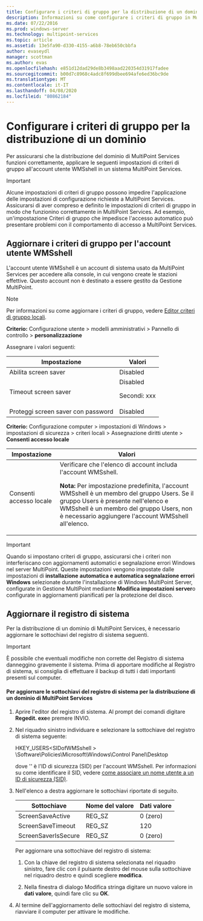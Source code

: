 ```yaml
---
title: Configurare i criteri di gruppo per la distribuzione di un dominio
description: Informazioni su come configurare i criteri di gruppo in MultiPoint Services
ms.date: 07/22/2016
ms.prod: windows-server
ms.technology: multipoint-services
ms.topic: article
ms.assetid: 13e5fa90-d330-4155-a6b8-78eb650cbbfa
author: evaseydl
manager: scottman
ms.author: evas
ms.openlocfilehash: e851d12dad29de8b3498aad220354d31917fadee
ms.sourcegitcommit: b00d7c8968c4adc8f699dbee694afe6ed36bc9de
ms.translationtype: MT
ms.contentlocale: it-IT
ms.lasthandoff: 04/08/2020
ms.locfileid: "80862184"
---
```

# <a name="configure-group-policies-for-a-domain-deployment"></a>Configurare i criteri di gruppo per la distribuzione di un dominio
Per assicurarsi che la distribuzione del dominio di MultiPoint Services funzioni correttamente, applicare le seguenti impostazioni di criteri di gruppo all'account utente WMSshell in un sistema MultiPoint Services.  
  
> [!IMPORTANT]  
> Alcune impostazioni di criteri di gruppo possono impedire l'applicazione delle impostazioni di configurazione richieste a MultiPoint Services. Assicurarsi di aver compreso e definito le impostazioni di criteri di gruppo in modo che funzionino correttamente in MultiPoint Services. Ad esempio, un'impostazione Criteri di gruppo che impedisce l'accesso automatico può presentare problemi con il comportamento di accesso a MultiPoint Services.  
  
## <a name="update-group-policies-for-the-wmsshell-user-account"></a>Aggiornare i criteri di gruppo per l'account utente WMSshell 
L'account utente WMSshell è un account di sistema usato da MultiPoint Services per accedere alla console, in cui vengono create le stazioni effettive. Questo account non è destinato a essere gestito da Gestione MultiPoint.
  
> [!NOTE]  
> Per informazioni su come aggiornare i criteri di gruppo, vedere [Editor criteri di gruppo locali](https://technet.microsoft.com/library/dn265982.aspx).  
  
**Criterio:** Configurazione utente > modelli amministrativi > Pannello di controllo > **personalizzazione**  
  
Assegnare i valori seguenti:  
  
|Impostazione|Valori|  
|-----------|----------|  
|Abilita screen saver|Disabled|  
|Timeout screen saver|Disabled<p>Secondi: xxx|  
|Proteggi screen saver con password|Disabled|  
  
**Criterio:** Configurazione computer > impostazioni di Windows > impostazioni di sicurezza > criteri locali > Assegnazione diritti utente > **Consenti accesso locale**  
  
|Impostazione|Valori|  
|-----------|----------|  
|Consenti accesso locale|Verificare che l'elenco di account includa l'account WMSshell.<p>**Nota:** Per impostazione predefinita, l'account WMSshell è un membro del gruppo Users. Se il gruppo Users è presente nell'elenco e WMSshell è un membro del gruppo Users, non è necessario aggiungere l'account WMSshell all'elenco.|  
  
> [!IMPORTANT]  
> Quando si impostano criteri di gruppo, assicurarsi che i criteri non interferiscano con aggiornamenti automatici e segnalazione errori Windows nel server MultiPoint. Queste impostazioni vengono impostate dalle impostazioni di **installazione** **automatica e automatica segnalazione errori Windows** selezionate durante l'installazione di Windows MultiPoint Server, configurate in Gestione MultiPoint mediante **Modifica impostazioni server**o configurate in aggiornamenti pianificati per la protezione del disco.  
  
## <a name="update-the-registry"></a>Aggiornare il registro di sistema  
Per la distribuzione di un dominio di MultiPoint Services, è necessario aggiornare le sottochiavi del registro di sistema seguenti.  
  
> [!IMPORTANT]  
> È possibile che eventuali modifiche non corrette del Registro di sistema danneggino gravemente il sistema. Prima di apportare modifiche al Registro di sistema, si consiglia di effettuare il backup di tutti i dati importanti presenti sul computer.  
  
#### <a name="to-update-registry-subkeys-for-a-domain-deployment-of-multipoint-services"></a>Per aggiornare le sottochiavi del registro di sistema per la distribuzione di un dominio di MultiPoint Services  
  
1.  Aprire l'editor del registro di sistema. Al prompt dei comandi digitare **Regedit. exe**e premere INVIO.  
  
2.  Nel riquadro sinistro individuare e selezionare la sottochiave del registro di sistema seguente:  
  
    HKEY_USERS\<SIDofWMSshell > \Software\Policies\Microsoft\Windows\Control Panel\Desktop  
  
    dove '<SIDofWMSshell>' è l'ID di sicurezza (SID) per l'account WMSshell. Per informazioni su come identificare il SID, vedere [come associare un nome utente a un ID di sicurezza (SID)](https://support.microsoft.com/kb/154599).  
  
3.  Nell'elenco a destra aggiornare le sottochiavi riportate di seguito.  
  
    |Sottochiave|Nome del valore|Dati valore|  
    |----------|--------------|--------------|  
    |ScreenSaveActive|REG_SZ|0 (zero)|  
    |ScreenSaveTimeout|REG_SZ|120|  
    |ScreenSaverIsSecure|REG_SZ|0 (zero)|  
  
    Per aggiornare una sottochiave del registro di sistema:  
  
    1.  Con la chiave del registro di sistema selezionata nel riquadro sinistro, fare clic con il pulsante destro del mouse sulla sottochiave nel riquadro destro e quindi scegliere **modifica**.  
  
    2.  Nella finestra di dialogo Modifica stringa digitare un nuovo valore in **dati valore**, quindi fare clic su **OK**.  
  
4.  Al termine dell'aggiornamento delle sottochiavi del registro di sistema, riavviare il computer per attivare le modifiche. 
